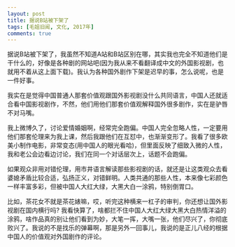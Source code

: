 ```yaml
---
layout: post
title: 据说B站被下架了
tags: [毛姐旧闻, 文化, 2017年]
comments: true
---
```


据说B站被下架了，我虽然不知道A站和B站区别在哪，其实我也完全不知道他们是干什么的，好像是各种剧的网站吧(因为我从来不看翻译成中文的外国影视剧，也就用不着从这上面下载)。我认为各种国外剧作下架是迟早的事，怎么说呢，也是一件好事。

我实在是觉得中国普通人那套价值观跟国外影视剧没什么共同语言，中国人还就适合看中国影视剧作，不然，他们用他们那套价值观解释国外很多剧作，实在是驴唇不对马嘴。

我上微博久了，讨论爱情婚姻啊，经常完全跑偏。中国人完全忽略人性，一定要用他们那套伦理来为我上课，然后我跟他们在互怼中，也渐渐变形了。我看了很多欧美小制作电影，非常变态(用中国人的眼光看哈)，但里面反映了细致入微的人性，我和老公会边看边讨论，我们在同一个对话层次上，话题不会跑偏。

如果观众非用对错伦理，用市井语言解读那些影视剧的话，就还是让这类观众去看婆媳矛盾比较合适，弘扬正义，对错鲜明。人类共通的那些人性，本来像七彩颜色一样丰富多彩，但被中国人大红大绿，大黑大白一涂鸦，特别倒胃口。

比如，茶花女不就是茶花婊嘛，哎，听完这种横来一杠子的审判，你还想让国外影视剧在国内横行吗? 我看快算了，啥都拦不住中国人大红大绿大黑大白热情洋溢的涂鸦，啥作品真的别让他们看到为妙，大笔一挥，大嘴一张，他们尽兴了，你彻底败兴了。我说的不是找乐的弹幕啊，那是另外一回事儿，我说的是正儿八经的根据中国人的价值观对外国剧作的评论。
